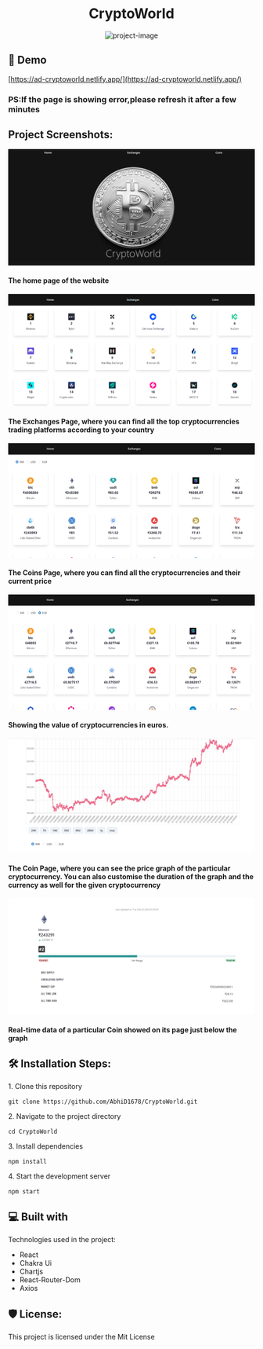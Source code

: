 <h1 align="center" id="title">CryptoWorld</h1>

<p align="center"><img src="https://socialify.git.ci/AbhiD1678/CryptoWorld/image?description=1&amp;descriptionEditable=A%20website%20to%20know%20real-time%20update%20about%20the%20crypto%20world%2C%20where%20you%20can%20find%20real-time%20update%20for%20cryptocurrencies%20and%20crypto%20trading%20platform%20&amp;language=1&amp;name=1&amp;owner=1&amp;theme=Light" alt="project-image"></p>

<h2>🚀 Demo</h2>

[https://ad-cryptoworld.netlify.app/](https://ad-cryptoworld.netlify.app/)
<h3>PS:If the page is showing error,please refresh it after a few minutes</h3>

<h2>Project Screenshots:</h2>

<img src="src/Assets/Capture.PNG" alt="project-screenshot" />
<p><h4>The home page of the website</h4></p>

<img src="src/Assets/Capture_2.PNG" alt="project-screenshot"/>
<p><h4>The Exchanges Page, where you can find all the top cryptocurrencies trading platforms according to your country </h4></p>

<img src="src/Assets/Capture3.PNG" alt="project-screenshot" />
<p><h4>The Coins Page, where you can find all the cryptocurrencies and their current price</h4></p>

<img src="src/Assets/4.PNG" alt="project-screenshot" />
<p><h4>Showing the value of cryptocurrencies in euros.</h4></p>

<img src="src/Assets/5.PNG" alt="project-screenshot" />
<p><h4>The Coin Page, where you can see the price graph of the particular cryptocurrency. You can also customise the duration of the graph and the currency as well for the given cryptocurrency</h4></p>

<img src="src/Assets/6.PNG" alt="project-screenshot" />
<p><h4> Real-time data of a particular Coin showed on its page just below the graph</h4></p>

<h2>🛠️ Installation Steps:</h2>

<p>1. Clone this repository</p>

```
git clone https://github.com/AbhiD1678/CryptoWorld.git
```

<p>2. Navigate to the project directory</p>

```
cd CryptoWorld
```

<p>3. Install dependencies</p>

```
npm install
```

<p>4. Start the development server</p>

```
npm start
```

  
  
<h2>💻 Built with</h2>

Technologies used in the project:

*   React
*   Chakra Ui
*   Chartjs
*   React-Router-Dom
*   Axios

<h2>🛡️ License:</h2>

This project is licensed under the Mit License
